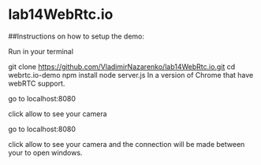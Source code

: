 # lab14WebRtc.io
##Instructions on how to setup the demo:

Run in your terminal

git clone https://github.com/VladimirNazarenko/lab14WebRtc.io.git
cd webrtc.io-demo
npm install
node server.js
In a version of Chrome that have webRTC support.

go to localhost:8080

click allow to see your camera

go to localhost:8080

click allow to see your camera and the connection will be made between your to open windows.